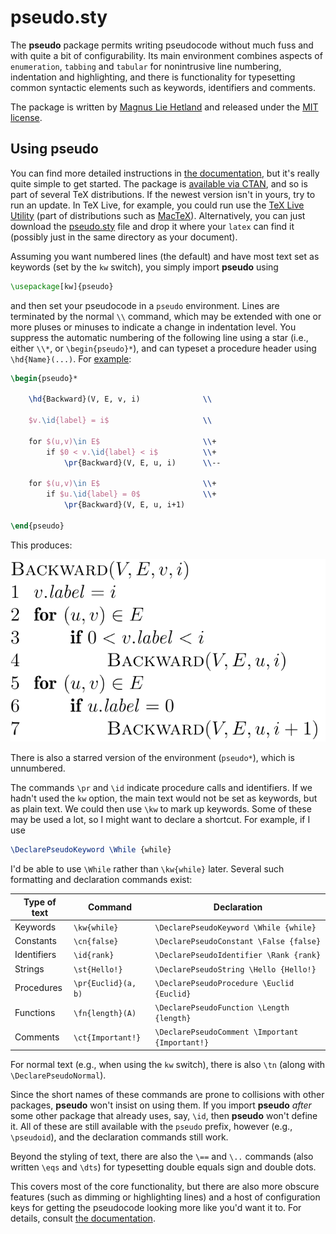 # pseudo.sty

The **pseudo** package permits writing pseudocode without much fuss and with
quite a bit of configurability. Its main environment combines aspects of
`enumeration`, `tabbing` and `tabular` for nonintrusive line numbering,
indentation and highlighting, and there is functionality for typesetting
common syntactic elements such as keywords, identifiers and comments.

The package is written by [Magnus Lie Hetland](mailto:mlh@ntnu.no) and
released under the [MIT license](LICENSE).

## Using pseudo

You can find more detailed instructions in [the
documentation](doc/pseudo.pdf), but it's really quite simple to get started.
The package is [available via CTAN](https://ctan.org/pkg/pseudo), and so is
part of several TeX distributions. If the newest version isn't in yours, try
to run an update. In TeX Live, for example, you could run use the [TeX Live
Utility](http://amaxwell.github.io/tlutility/) (part of distributions such as
[MacTeX](https://tug.org/mactex/)). Alternatively, you can just download the
[pseudo.sty](pseudo.sty) file and drop it where your `latex` can find it
(possibly just in the same directory as your document).

Assuming you want numbered lines (the default) and have most text set as
keywords (set by the `kw` switch), you simply import **pseudo** using

```tex
\usepackage[kw]{pseudo}
```

and then set your pseudocode in a `pseudo` environment. Lines are terminated
by the normal `\\` command, which may be extended with one or more pluses or
minuses to indicate a change in indentation level. You suppress the automatic
numbering of the following line using a star (i.e., either `\\*`, or
`\begin{pseudo}*`), and can typeset a procedure header using `\hd{Name}(...)`.
For [example](https://mipmip.org/tidbits/pasa.pdf):

```tex
\begin{pseudo}*

    \hd{Backward}(V, E, v, i)              \\

    $v.\id{label} = i$                     \\

    for $(u,v)\in E$                       \\+
        if $0 < v.\id{label} < i$          \\+
            \pr{Backward}(V, E, u, i)      \\--

    for $(u,v)\in E$                       \\+
        if $u.\id{label} = 0$              \\+
            \pr{Backward}(V, E, u, i+1)

\end{pseudo}
```

This produces:

<img src="doc/fig/readmefig.svg"/>

There is also a starred version of the environment (`pseudo*`), which
is unnumbered.

The commands `\pr` and `\id` indicate procedure calls and identifiers.
If we hadn't used the `kw` option, the main text would not be set as keywords,
but as plain text. We could then use `\kw` to mark up keywords. Some of these
may be used a lot, so I might want to declare a shortcut. For example, if
I use

```tex
\DeclarePseudoKeyword \While {while}
```

I'd be able to use `\While` rather than `\kw{while}` later. Several such
formatting and declaration commands exist:

| Type of text | Command             | Declaration                                     |
| ------------ | ------------------- | ----------------------------------------------- |
| Keywords     | `\kw{while}`        | `\DeclarePseudoKeyword \While {while}`          |
| Constants    | `\cn{false}`        | `\DeclarePseudoConstant \False {false}`         |
| Identifiers  | `\id{rank}`         | `\DeclarePseudoIdentifier \Rank {rank}`         |
| Strings      | `\st{Hello!}`       | `\DeclarePseudoString \Hello {Hello!}`          |
| Procedures   | `\pr{Euclid}(a, b)` | `\DeclarePseudoProcedure \Euclid {Euclid}`      |
| Functions    | `\fn{length}(A)`    | `\DeclarePseudoFunction \Length {length}`       |
| Comments     | `\ct{Important!}`   | `\DeclarePseudoComment \Important {Important!}` |

For normal text (e.g., when using the `kw` switch), there is also `\tn` (along
with `\DeclarePseudoNormal`).

Since the short names of these commands are prone to collisions with other
packages, **pseudo** won't insist on using them. If you import **pseudo**
*after* some other package that already uses, say, `\id`, then **pseudo**
won't define it. All of these are still available with the `pseudo` prefix,
however (e.g., `\pseudoid`), and the declaration commands still work.

Beyond the styling of text, there are also the `\==` and `\..` commands
(also written `\eqs` and `\dts`) for typesetting double equals sign and double
dots.

This covers most of the core functionality, but there are also more obscure
features (such as dimming or highlighting lines) and a host of configuration
keys for getting the pseudocode looking more like you'd want it to. For
details, consult [the documentation](doc/pseudo.pdf).
